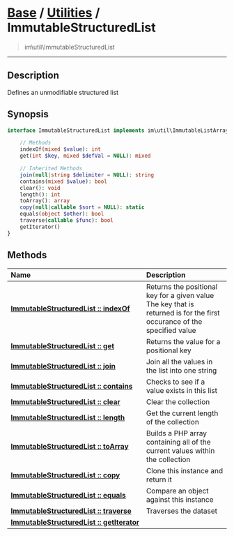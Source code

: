 # [Base](base.md) / [Utilities](util.md) / ImmutableStructuredList
 > im\util\ImmutableStructuredList
____

## Description
Defines an unmodifiable structured list

## Synopsis
```php
interface ImmutableStructuredList implements im\util\ImmutableListArray, IteratorAggregate, Traversable, im\util\Collection {

    // Methods
    indexOf(mixed $value): int
    get(int $key, mixed $defVal = NULL): mixed

    // Inherited Methods
    join(null|string $delimiter = NULL): string
    contains(mixed $value): bool
    clear(): void
    length(): int
    toArray(): array
    copy(null|callable $sort = NULL): static
    equals(object $other): bool
    traverse(callable $func): bool
    getIterator()
}
```

## Methods
| Name | Description |
| :--- | :---------- |
| [__ImmutableStructuredList&nbsp;::&nbsp;indexOf__](util-ImmutableStructuredList-indexOf.md) | Returns the positional key for a given value  The key that is returned is for the first occurance of the specified value |
| [__ImmutableStructuredList&nbsp;::&nbsp;get__](util-ImmutableStructuredList-get.md) | Returns the value for a positional key |
| [__ImmutableStructuredList&nbsp;::&nbsp;join__](util-ImmutableStructuredList-join.md) | Join all the values in the list into one string |
| [__ImmutableStructuredList&nbsp;::&nbsp;contains__](util-ImmutableStructuredList-contains.md) | Checks to see if a value exists in this list |
| [__ImmutableStructuredList&nbsp;::&nbsp;clear__](util-ImmutableStructuredList-clear.md) | Clear the collection |
| [__ImmutableStructuredList&nbsp;::&nbsp;length__](util-ImmutableStructuredList-length.md) | Get the current length of the collection |
| [__ImmutableStructuredList&nbsp;::&nbsp;toArray__](util-ImmutableStructuredList-toArray.md) | Builds a PHP array containing all of the current values within the collection |
| [__ImmutableStructuredList&nbsp;::&nbsp;copy__](util-ImmutableStructuredList-copy.md) | Clone this instance and return it |
| [__ImmutableStructuredList&nbsp;::&nbsp;equals__](util-ImmutableStructuredList-equals.md) | Compare an object against this instance |
| [__ImmutableStructuredList&nbsp;::&nbsp;traverse__](util-ImmutableStructuredList-traverse.md) | Traverses the dataset |
| [__ImmutableStructuredList&nbsp;::&nbsp;getIterator__](util-ImmutableStructuredList-getIterator.md) |  |
